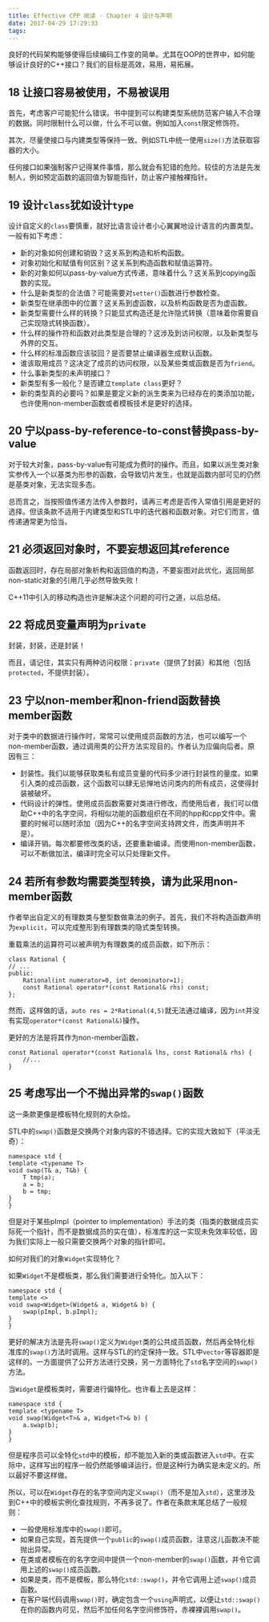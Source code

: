 ```yaml
---
title: Effective CPP 阅读 - Chapter 4 设计与声明
date: 2017-04-29 17:29:33
tags:
---
```

良好的代码架构能够使得后续编码工作变的简单。尤其在OOP的世界中，如何能够设计良好的C++接口？我们的目标是高效，易用，易拓展。
<!-- more -->

## 18 让接口容易被使用，不易被误用
首先，考虑客户可能犯什么错误。书中提到可以构建类型系统防范客户输入不合理的数据。同时限制什么可以做，什么不可以做。例如加入`const`限定修饰符。

其次，尽量使接口与内建类型等保持一致。例如STL中统一使用`size()`方法获取容器的大小。

任何接口如果强制客户记得某件事情，那么就会有犯错的危险。较佳的方法是先发制人，例如预定函数的返回值为智能指针，防止客户接触裸指针。

## 19 设计`class`犹如设计`type`
设计自定义的`class`要慎重，就好比语言设计者小心翼翼地设计语言的内置类型。一般有如下考虑：

- 新的对象如何创建和销毁？这关系到构造和析构函数。
- 对象初始化和赋值有何区别？这关系到构造函数和赋值运算符。
- 新的对象如何以pass-by-value方式传递，意味着什么？这关系到copying函数的实现。
- 什么是新类型的合法值？可能需要对`setter()`函数进行参数检查。
- 新类型在继承图中的位置？这关系到虚函数，以及析构函数是否为虚函数。
- 新类型需要什么样的转换？只能显式构造还是允许隐式转换（意味着你需要自己实现隐式转换函数）。
- 什么样的操作符和函数对此类型是合理的？这涉及到访问权限，以及新类型与外界的交互。
- 什么样的标准函数应该驳回？是否要禁止编译器生成默认函数。
- 谁该取用成员？这决定了成员的访问权限，以及某些类或函数是否为`friend`。
- 什么事新类型的未声明接口？
- 新类型有多一般化？是否建立`template class`更好？
- 新的类型真的必要吗？如果是要定义新的派生类来为已经存在的类添加功能，也许使用non-member函数或者模板技术是更好的选择。

## 20 宁以pass-by-reference-to-const替换pass-by-value
对于较大对象，pass-by-value有可能成为费时的操作。而且，如果以派生类对象实参传入一个以基类为形参的函数，会导致切片发生，也就是函数内部可见的仍然是基类对象，无法实现多态。

总而言之，当按照值传递方法传入参数时，请再三考虑是否传入常值引用是更好的选择。但该条款不适用于内建类型和STL中的迭代器和函数对象。对它们而言，值传递通常更为恰当。

## 21 必须返回对象时，不要妄想返回其reference
函数返回时，存在局部对象析构和返回值的构造，不要妄图对此优化，返回局部non-static对象的引用几乎必然导致失败！

C++11中引入的移动构造也许是解决这个问题的可行之道，以后总结。

## 22 将成员变量声明为`private`
封装，封装，还是封装！

而且，请记住，其实只有两种访问权限：`private`（提供了封装）和其他（包括`protected`，不提供封装）。

## 23 宁以non-member和non-friend函数替换member函数
对于类中的数据进行操作时，常常可以使用成员函数的方法，也可以编写一个non-member函数，通过调用类的公开方法实现目的。作者认为应偏向后者。原因有三：

- 封装性。我们以能够获取类私有成员变量的代码多少进行封装性的量度。如果引入类的成员函数，这个函数可以肆无忌惮地访问类内的所有成员，这使得封装被破坏。
- 代码设计的弹性。使用成员函数需要对类进行修改，而使用后者，我们可以借助C++中的名字空间，将相似功能的函数组织在不同的hpp和cpp文件中。需要的时候可以随时添加（因为C++的名字空间支持跨文件，而类声明并不是）。
- 编译开销。每次都要修改类的话，还要重新编译。而使用non-member函数，可以不断做加法，编译时完全可以只处理新文件。

## 24 若所有参数均需要类型转换，请为此采用non-member函数
作者举出自定义的有理数类与整型数做乘法的例子。首先，我们不将构造函数声明为`explicit`，可以完成整形到有理数类的隐式类型转换。

重载乘法的运算符可以被声明为有理数类的成员函数，如下所示：
```
class Rational {
// ...
public:
    Rational(int numerator=0, int denominator=1);
    const Rational operator*(const Rational& rhs) const;
};
```

然而，这样做的话，`auto res = 2*Rational(4,5)`就无法通过编译，因为`int`并没有实现`operator*(const Rational&)`操作。

更好的方法是将其作为non-member函数，
```
const Rational operator*(const Rational& lhs, const Rational& rhs) {
    //...
}
```

## 25 考虑写出一个不抛出异常的`swap()`函数
这一条款更像是模板特化规则的大杂烩。

STL中的`swap()`函数是交换两个对象内容的不错选择。它的实现大致如下（平淡无奇）：
```
namespace std {
template <typename T>
void swap(T& a, T&b) {
    T tmp(a);
    a = b;
    b = tmp;
}
}
```
但是对于某些pImpl（pointer to implementation）手法的类（指类的数据成员实际死一个指针，而不是数据成员的实在值），标准库的这一实现未免效率较低，因为我们实际上一般只需要交换两个对象的指针即可。

如何对我们的对象`Widget`实现特化？

如果`Widget`不是模板类，那么我们需要进行全特化。加入以下：
```
namespace std {
template <>
void swap<Widget>(Widget& a, Widget& b) {
    swap(pImpl, b.pImpl);
}
}
```
更好的解决方法是先将`swap()`定义为`Widget`类的公共成员函数，然后再全特化标准库的`swap()`方法时调用。这样与STL的约定保持一致。STL中`vector`等容器即是这样的。一方面提供了公开方法进行交换，另一方面特化了`std`名字空间的`swap()`方法。

当`Widget`是模板类时，需要进行偏特化。也许看上去是这样：
```
namespace std {
template <typename T>
void swap(Widget<T>& a, Widget<T>& b) {
    a.swap(b);
}
}
```

但是程序员可以全特化`std`中的模板，却不能加入新的类或函数进入`std`中。在实际中，这样写出的程序一般仍然能够编译运行，但是这种行为确实是未定义的。所以最好不要这样做。

所以，可以在`Widget`存在的名字空间内定义`swap()`（而不是加入`std`），这里涉及到C++中的模板实例化查找规则，不再多说了。作者在条款末尾总结了一般规则：

- 一般使用标准库中的`swap()`即可。
- 如果自己实现，首先提供一个`public`的`swap()`成员函数，注意这儿函数决不能抛出异常。
- 在类或者模板在的名字空间中提供一个non-member的`swap()`函数，并令它调用上述的`swap()`成员函数。
- 如果是类，而不是模板，那么特化`std::swap()`，并令它调用上述`swap()`成员函数。
- 在客户端代码调用`swap()`时，确定包含一个`using`声明式，以便让`std::swap()`在你的函数内可见，然后不加任何名字空间修饰符，赤裸裸调用`swap()`。
